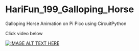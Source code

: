 # HariFun_199_Galloping_Horse
Galloping Horse Animation on Pi Pico using CircuitPython

Click video below

[![IMAGE ALT TEXT HERE](https://img.youtube.com/vi/cm2Fz9WTL1A/0.jpg)](https://www.youtube.com/watch?v=cm2Fz9WTL1A)
